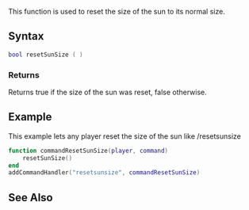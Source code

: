 This function is used to reset the size of the sun to its normal size.

Syntax
------

``` lua
bool resetSunSize ( )
```

### Returns

Returns true if the size of the sun was reset, false otherwise.

Example
-------

This example lets any player reset the size of the sun like /resetsunsize

``` lua
function commandResetSunSize(player, command)
    resetSunSize()
end
addCommandHandler("resetsunsize", commandResetSunSize)
```

See Also
--------
